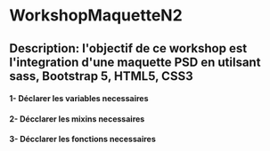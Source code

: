 # WorkshopMaquetteN2
## Description: l'objectif de ce workshop est l'integration d'une maquette PSD en utilsant sass, Bootstrap 5, HTML5, CSS3 
#### 1- Déclarer les variables necessaires
#### 2- Décclarer les mixins necessaires
#### 3- Décclarer les fonctions necessaires

